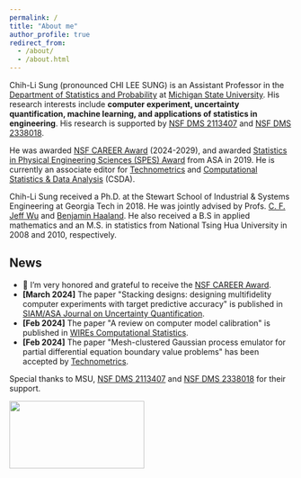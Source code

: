 ```yaml
---
permalink: /
title: "About me"
author_profile: true
redirect_from: 
  - /about/
  - /about.html
---
```

Chih-Li Sung (pronounced CHI LEE SUNG) is an Assistant Professor in the [Department of Statistics and Probability](https://stt.natsci.msu.edu/) at [Michigan State University](https://msu.edu/). His research interests include **computer experiment, uncertainty quantification, machine learning, and applications of statistics in engineering**. His research is supported by [NSF DMS 2113407](https://www.nsf.gov/awardsearch/showAward?AWD_ID=2113407&HistoricalAwards=false) and [NSF DMS 2338018](https://www.nsf.gov/awardsearch/showAward?AWD_ID=2338018).


He was awarded [NSF CAREER Award](https://www.nsf.gov/awardsearch/showAward?AWD_ID=2338018) (2024-2029), and awarded [Statistics in Physical Engineering Sciences (SPES) Award](https://www.amstat.org/your-career/awards/statistics-in-physical-engineering-sciences-award) from ASA in 2019. He is currently an associate editor for [Technometrics](https://www.tandfonline.com/toc/utch20/current) and [Computational Statistics & Data Analysis](https://www.sciencedirect.com/journal/computational-statistics-and-data-analysis) (CSDA). 

Chih-Li Sung received a Ph.D. at the Stewart School of Industrial & Systems Engineering at Georgia Tech in 2018. He was jointly advised by Profs. [C. F. Jeff Wu](https://www2.isye.gatech.edu/~jeffwu/) and [Benjamin Haaland](https://medicine.utah.edu/faculty/mddetail/u6012617). He also received a B.S in applied mathematics and an M.S. in statistics from National Tsing Hua University in 2008 and 2010, respectively. 

News 
------

* 📌 I’m very honored and grateful to receive the [NSF CAREER Award](https://www.nsf.gov/awardsearch/showAward?AWD_ID=2338018). 
* **[March 2024]** The paper "Stacking designs: designing multifidelity computer experiments with target predictive accuracy" is published in [SIAM/ASA Journal on Uncertainty Quantification](https://epubs.siam.org/doi/full/10.1137/22M1532007). 
* **[Feb 2024]** The paper "A review on computer model calibration" is published in [WIREs Computational Statistics](https://doi.org/10.1002/wics.1645). 
* **[Feb 2024]** The paper "Mesh-clustered Gaussian process emulator for partial differential equation boundary value problems" has been accepted by [Technometrics](https://urldefense.com/v3/__https://url6649.tandfonline.com/ls/click?upn=odl8Fji2pFaByYDqV3bjGMQo8st9of2228V6AcSFNq3t86qU90pAx-2BEad4OTI0D6V2Tndw8-2FZmxCHkrgd11-2FyuC2a7ise0ZHPTGFTzfEf44-3Di9iC_Gswa-2BcZhV277IK06jHI2PQU1-2FYLVEsQ3QQiYly1TNYb6QNPnvNRlhuw-2BcGDUV-2BMg-2BWBbYxLLwRmOlmXhTBWV9pfxIdME1ulNpRmd-2BWnjOTSR-2BKAQ1Wn2hYCa3bwpSTycGkl2vfgrFKUuhQGhCgYG83-2BeH-2BAyrK2fZu2Pi79plPpi46T6acWfjTLY6HrW9Y01uTFotYV8WrFiIDZZ-2BrI0fs1ClBsyJ-2FGa5mxHHAFGw0p6j4A2cwbXZnNGBCCxu0sWoRi0n80RMPDtiOHtG8Y0GfT7MhVqTgAzbd62EZZEZqQ-3D__;!!HXCxUKc!0ccEnRsdJEmzaQCjlY_12HMxO90E3hK_bhwPS1MVPbN4Vu4lRVnjubNLuBljT9lG_rxqVu94DAwzWnI$). 


Special thanks to MSU, [NSF DMS 2113407](https://www.nsf.gov/awardsearch/showAward?AWD_ID=2113407&HistoricalAwards=false) and [NSF DMS 2338018](https://www.nsf.gov/awardsearch/showAward?AWD_ID=2338018) for their support.

<img src='/images/MSUNSF.png' width="240" height="120" style="float:left">
